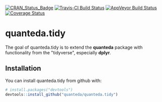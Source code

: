 [![CRAN_Status_Badge](http://www.r-pkg.org/badges/version/quanteda.tidy)](https://cran.r-project.org/package=quanteda.tidy)
[![Travis-CI Build Status](https://travis-ci.org/quanteda/quanteda.tidy.svg?branch=master)](https://travis-ci.org/quanteda/quanteda.tidy)
[![AppVeyor Build Status](https://ci.appveyor.com/api/projects/status/github/quanteda/quanteda.tidy?branch=master&svg=true)](https://ci.appveyor.com/project/quanteda/quanteda.tidy)
[![Coverage Status](https://img.shields.io/codecov/c/github/quanteda/quanteda.tidy/master.svg)](https://codecov.io/github/quanteda/quanteda.tidy?branch=master)


# quanteda.tidy

The goal of quanteda.tidy is to extend the **quanteda** package with functionality from the "tidyverse", especially **dplyr**.

## Installation

You can install quanteda.tidy from github with:


``` r
# install.packages("devtools")
devtools::install_github("quanteda/quanteda.tidy")
```



